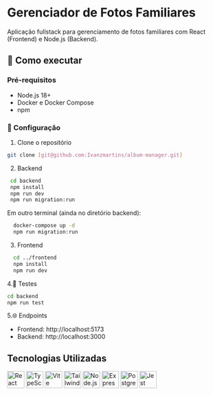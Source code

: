 # Gerenciador de Fotos Familiares

Aplicação fullstack para gerenciamento de fotos familiares com React (Frontend) e Node.js (Backend).

## 🚀 Como executar

### Pré-requisitos

- Node.js 18+
- Docker e Docker Compose
- npm

### 🔧 Configuração

1. Clone o repositório

```bash
git clone [git@github.com:Ivanzmartins/album-manager.git]
```
2. Backend
 ```bash
  cd backend
  npm install
  npm run dev
  npm run migration:run
```

Em outro terminal (ainda no diretório backend):
```bash
  docker-compose up -d
  npm run migration:run
```

3. Frontend
```bash
  cd ../frontend
  npm install
  npm run dev
```

4.🧪 Testes
```bash
cd backend
npm run test
```
5.🌐 Endpoints
* Frontend: http://localhost:5173
* Backend: http://localhost:3000

## Tecnologias Utilizadas

<div align="left">
  <img src="https://cdn.jsdelivr.net/gh/devicons/devicon/icons/react/react-original.svg" alt="React" width="40" />
  <img src="https://cdn.jsdelivr.net/gh/devicons/devicon/icons/typescript/typescript-original.svg" alt="TypeScript" width="40" />
  <img src="https://cdn.jsdelivr.net/gh/devicons/devicon/icons/vite/vite-original.svg" alt="Vite" width="40" />
  <img src="https://cdn.jsdelivr.net/npm/simple-icons@v11/icons/tailwindcss.svg" alt="TailwindCSS" width="40" />
  <img src="https://cdn.jsdelivr.net/gh/devicons/devicon/icons/nodejs/nodejs-original.svg" alt="Node.js" width="40" />
  <img src="https://cdn.jsdelivr.net/gh/devicons/devicon/icons/express/express-original.svg" alt="Express" width="40" />
  <img src="https://cdn.jsdelivr.net/gh/devicons/devicon/icons/postgresql/postgresql-original.svg" alt="PostgreSQL" width="40" />
  <img src="https://cdn.jsdelivr.net/gh/devicons/devicon/icons/jest/jest-plain.svg" alt="Jest" width="40" />
</div>

